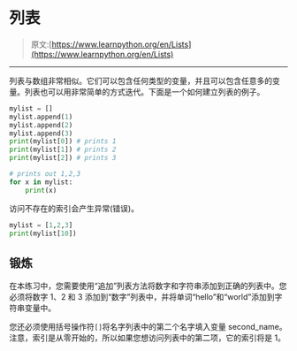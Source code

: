 # 列表

> 原文:[https://www.learnpython.org/en/Lists](https://www.learnpython.org/en/Lists)

* * *

列表与数组非常相似。它们可以包含任何类型的变量，并且可以包含任意多的变量。列表也可以用非常简单的方式迭代。下面是一个如何建立列表的例子。

```py
mylist = []
mylist.append(1)
mylist.append(2)
mylist.append(3)
print(mylist[0]) # prints 1
print(mylist[1]) # prints 2
print(mylist[2]) # prints 3

# prints out 1,2,3
for x in mylist:
    print(x) 
```

访问不存在的索引会产生异常(错误)。

```py
mylist = [1,2,3]
print(mylist[10]) 
```

## 锻炼

在本练习中，您需要使用“追加”列表方法将数字和字符串添加到正确的列表中。您必须将数字 1、2 和 3 添加到“数字”列表中，并将单词“hello”和“world”添加到字符串变量中。

您还必须使用括号操作符`[]`将名字列表中的第二个名字填入变量 second_name。注意，索引是从零开始的，所以如果您想访问列表中的第二项，它的索引将是 1。